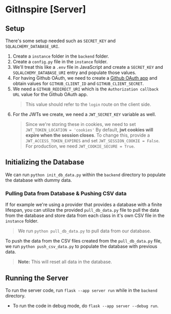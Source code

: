# GitInspire [Server]

## Setup

There's some setup needed such as `SECRET_KEY` and `SQLALCHEMY_DATABASE_URI`.

1. Create a `instance` folder in the `backend` folder.
2. Create a `config.py` file in the `instance` folder.
3. We'll treat this like a `.env` file in JavaScript and create a `SECRET_KEY` and `SQLALCHEMY_DATABASE_URI` entry and populate those values.
4. For having Github OAuth, we need to create a [Github OAuth app](https://docs.github.com/en/developers/apps/building-oauth-apps/creating-an-oauth-app) and obtain values for `GITHUB_CLIENT_ID` and `GITHUB_CLIENT_SECRET`.
5. We need a `GITHUB_REDIRECT_URI` which is the `Authorization callback URL` value for the Github OAuth app.
   > This value should refer to the `login` route on the client side.
6. For the JWTs we create, we need a `JWT_SECRET_KEY` variable as well.
   > Since we're storing these in cookies, we need to set `JWT_TOKEN_LOCATION = 'cookies'`
   > By default, **jwt cookies will expire when the session closes**. To change this, provide a `JWT_ACCESS_TOKEN_EXPIRES` and set `JWT_SESSION_COOKIE = False`.
   > For production, we need `JWT_COOKIE_SECURE = True`.

## Initializing the Database

We can run `python init_db_data.py` within the `backend` directory to populate the database with dummy data.

### Pulling Data from Database & Pushing CSV data

If for example we're using a provider that provides a database with a finite lifespan, you can utilize the provided `pull_db_data.py` file to pull the data from the database and store data from each class in it's own CSV file in the `instance` folder.
> We run `python pull_db_data.py` to pull data from our database.

To push the data from the CSV files created from the `pull_db_data.py` file, we run `python push_csv_data.py` to populate the database with previous data.
> **Note:** This will reset all data in the database.

## Running the Server

To run the server code, run `flask --app server run` while in the `backend` directory.

- To run the code in debug mode, do `flask --app server --debug run`.
